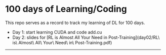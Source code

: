# 100 days of Learning/Coding

This repo serves as a record to track my learning of DL for 100 days.

- Day 1: start learning CUDA and code add.cu
- Day 2: slides for [RL is Almost All Your Need in Post-Training](day02/RL\ is\ Almost\ All\ Your\ Need\ in\ Post-Training.pdf)

---

